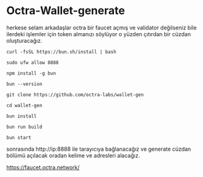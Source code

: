 # Octra-Wallet-generate
herkese selam arkadaşlar octra bir faucet açmış ve validator değilseniz bile ilerdeki işlemler için token almanızı söylüyor o yüzden çıtırdan bir cüzdan oluşturacağız.

````curl -fsSL https://bun.sh/install | bash````

```sudo ufw allow 8888```

`npm install -g bun`

``bun --version``

``git clone https://github.com/octra-labs/wallet-gen``

``cd wallet-gen``

``bun install``

``bun run build``

``bun start``

sonrasında http://ip:8888 ile tarayıcıya bağlanacağız ve generate cüzdan bölümü açılacak oradan kelime ve adresleri alacağız. 

https://faucet.octra.network/
